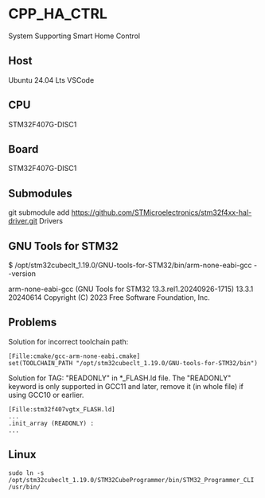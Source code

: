 # CPP_HA_CTRL

System Supporting Smart Home Control

## Host

Ubuntu 24.04 Lts
VSCode

## CPU

STM32F407G-DISC1

## Board

STM32F407G-DISC1

## Submodules

git submodule add https://github.com/STMicroelectronics/stm32f4xx-hal-driver.git Drivers

## GNU Tools for STM32

$ /opt/stm32cubeclt_1.19.0/GNU-tools-for-STM32/bin/arm-none-eabi-gcc --version

arm-none-eabi-gcc (GNU Tools for STM32 13.3.rel1.20240926-1715) 13.3.1 20240614
Copyright (C) 2023 Free Software Foundation, Inc.

## Problems

Solution for incorrect toolchain path:

    [Fille:cmake/gcc-arm-none-eabi.cmake]
    set(TOOLCHAIN_PATH "/opt/stm32cubeclt_1.19.0/GNU-tools-for-STM32/bin")

Solution for TAG: "READONLY" in *_FLASH.ld  file. The "READONLY" keyword is only supported in GCC11 and later,
remove it (in whole file) if using GCC10 or earlier.

    [Fille:stm32f407vgtx_FLASH.ld]
    ...
    .init_array (READONLY) :
    ...

## Linux

    sudo ln -s /opt/stm32cubeclt_1.19.0/STM32CubeProgrammer/bin/STM32_Programmer_CLI /usr/bin/
